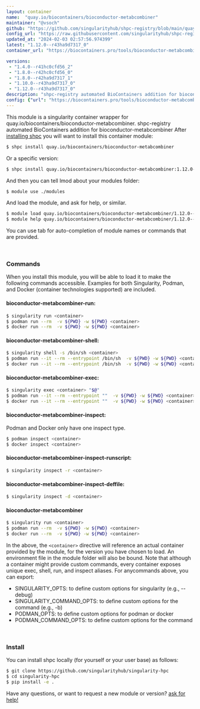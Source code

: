 ```yaml
---
layout: container
name:  "quay.io/biocontainers/bioconductor-metabcombiner"
maintainer: "@vsoch"
github: "https://github.com/singularityhub/shpc-registry/blob/main/quay.io/biocontainers/bioconductor-metabcombiner/container.yaml"
config_url: "https://raw.githubusercontent.com/singularityhub/shpc-registry/main/quay.io/biocontainers/bioconductor-metabcombiner/container.yaml"
updated_at: "2024-02-03 02:57:56.974399"
latest: "1.12.0--r43ha9d7317_0"
container_url: "https://biocontainers.pro/tools/bioconductor-metabcombiner"

versions:
 - "1.4.0--r41hc0cfd56_2"
 - "1.8.0--r42hc0cfd56_0"
 - "1.8.0--r42ha9d7317_1"
 - "1.10.0--r43ha9d7317_0"
 - "1.12.0--r43ha9d7317_0"
description: "shpc-registry automated BioContainers addition for bioconductor-metabcombiner"
config: {"url": "https://biocontainers.pro/tools/bioconductor-metabcombiner", "maintainer": "@vsoch", "description": "shpc-registry automated BioContainers addition for bioconductor-metabcombiner", "latest": {"1.12.0--r43ha9d7317_0": "sha256:e4c0b232e3ee86875579fcd3d30a6e9682b1aaec995bd582df39b6f83d2722e5"}, "tags": {"1.4.0--r41hc0cfd56_2": "sha256:db6a0072945908e682b77e2e8116ecb4830335158adffcd5063bdc5e5af5297f", "1.8.0--r42hc0cfd56_0": "sha256:8d0578f0ff0f815fe38ea1e3963facb0ecbed5844db43fc279a6863319b4f426", "1.8.0--r42ha9d7317_1": "sha256:b353db217b80143fc35caa97d13545da7d74fb53401476bf2b6e0a29982a1dd0", "1.10.0--r43ha9d7317_0": "sha256:d511214249fb48a5353331d0f1992a5a73ef2a092d95c4bd2ea6bf11615be0a9", "1.12.0--r43ha9d7317_0": "sha256:e4c0b232e3ee86875579fcd3d30a6e9682b1aaec995bd582df39b6f83d2722e5"}, "docker": "quay.io/biocontainers/bioconductor-metabcombiner"}
---
```


This module is a singularity container wrapper for quay.io/biocontainers/bioconductor-metabcombiner.
shpc-registry automated BioContainers addition for bioconductor-metabcombiner
After [installing shpc](#install) you will want to install this container module:


```bash
$ shpc install quay.io/biocontainers/bioconductor-metabcombiner
```

Or a specific version:

```bash
$ shpc install quay.io/biocontainers/bioconductor-metabcombiner:1.12.0--r43ha9d7317_0
```

And then you can tell lmod about your modules folder:

```bash
$ module use ./modules
```

And load the module, and ask for help, or similar.

```bash
$ module load quay.io/biocontainers/bioconductor-metabcombiner/1.12.0--r43ha9d7317_0
$ module help quay.io/biocontainers/bioconductor-metabcombiner/1.12.0--r43ha9d7317_0
```

You can use tab for auto-completion of module names or commands that are provided.

<br>

### Commands

When you install this module, you will be able to load it to make the following commands accessible.
Examples for both Singularity, Podman, and Docker (container technologies supported) are included.

#### bioconductor-metabcombiner-run:

```bash
$ singularity run <container>
$ podman run --rm  -v ${PWD} -w ${PWD} <container>
$ docker run --rm  -v ${PWD} -w ${PWD} <container>
```

#### bioconductor-metabcombiner-shell:

```bash
$ singularity shell -s /bin/sh <container>
$ podman run --it --rm --entrypoint /bin/sh  -v ${PWD} -w ${PWD} <container>
$ docker run --it --rm --entrypoint /bin/sh  -v ${PWD} -w ${PWD} <container>
```

#### bioconductor-metabcombiner-exec:

```bash
$ singularity exec <container> "$@"
$ podman run --it --rm --entrypoint ""  -v ${PWD} -w ${PWD} <container> "$@"
$ docker run --it --rm --entrypoint ""  -v ${PWD} -w ${PWD} <container> "$@"
```

#### bioconductor-metabcombiner-inspect:

Podman and Docker only have one inspect type.

```bash
$ podman inspect <container>
$ docker inspect <container>
```

#### bioconductor-metabcombiner-inspect-runscript:

```bash
$ singularity inspect -r <container>
```

#### bioconductor-metabcombiner-inspect-deffile:

```bash
$ singularity inspect -d <container>
```



#### bioconductor-metabcombiner

```bash
$ singularity run <container>
$ podman run --rm  -v ${PWD} -w ${PWD} <container>
$ docker run --rm  -v ${PWD} -w ${PWD} <container>
```


In the above, the `<container>` directive will reference an actual container provided
by the module, for the version you have chosen to load. An environment file in the
module folder will also be bound. Note that although a container
might provide custom commands, every container exposes unique exec, shell, run, and
inspect aliases. For anycommands above, you can export:

 - SINGULARITY_OPTS: to define custom options for singularity (e.g., --debug)
 - SINGULARITY_COMMAND_OPTS: to define custom options for the command (e.g., -b)
 - PODMAN_OPTS: to define custom options for podman or docker
 - PODMAN_COMMAND_OPTS: to define custom options for the command

<br>

### Install

You can install shpc locally (for yourself or your user base) as follows:

```bash
$ git clone https://github.com/singularityhub/singularity-hpc
$ cd singularity-hpc
$ pip install -e .
```

Have any questions, or want to request a new module or version? [ask for help!](https://github.com/singularityhub/singularity-hpc/issues)